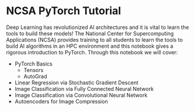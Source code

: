 # NCSA PyTorch Tutorial

Deep Learning has revolutionized AI architectures and it is vital to learn the tools to build these models! The National Center for Supercomputing Applications (NCSA) provides training to all students to learn the tools to build AI algorithms in an HPC environment and this notebook gives a rigorous introduction to PyTorch. Through this notebook we will cover:
- PyTorch Basics
    - Tensors
    - AutoGrad
- Linear Regression via Stochastic Gradient Descent
- Image Classification via Fully Connected Neural Network
- Image Classification via Convolutional Neural Network
- Autoencoders for Image Compression
